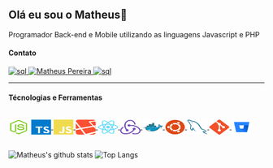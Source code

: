## Olá eu sou o Matheus👋


<!--
[![Site Badge](https://img.shields.io/badge/%20-site%20pessoal-blueviolet)](https://site/)
-->
Programador Back-end e Mobile utilizando as linguagens Javascript e PHP

#### Contato
<a href="https://www.linkedin.com/in/matheuspdias98/" target="_blank">
      <img alt="sql" src="https://img.shields.io/badge/linkedin-0A66C2.svg?style=for-the-badge&logo=linkedin&logoColor=white" />
</a>
<a href="mailto:matheus.tecinfor98@gmail.com" target="_blank">
      <img alt="Matheus Pereira" src="https://img.shields.io/badge/-Gmail-5659EB?style=for-the-badge&logo=Gmail&logoColor=white&link=mailto:matheus.tecinfor98@gmail.com" />
</a>
<a href="https://api.whatsapp.com/send?phone=5511976048255" target="_blank">
      <img alt="sql" src="https://img.shields.io/badge/whatsapp-00E676.svg?style=for-the-badge&logo=whatsapp&logoColor=white" />
</a>

---
#### Técnologias e Ferramentas
</div>
<div style="display: inline_block"><br>
<a href="https://nodejs.org/en/docs/guides/getting-started-guide/" target="_blank">
  <img align="center" alt="Matheus-Node" height="30" width="40" src="https://raw.githubusercontent.com/devicons/devicon/master/icons/nodejs/nodejs-plain.svg"><a/>
<a href="https://www.typescriptlang.org/" target="_blank">
  <img align="center" alt="Matheus-Ts" height="30" width="40" src="https://raw.githubusercontent.com/devicons/devicon/master/icons/typescript/typescript-plain.svg">
<a/>
<a href="https://developer.mozilla.org/pt-BR/docs/Web/JavaScript" target="_blank">
  <img align="center" alt="Matheus-Js" height="30" width="40" src="https://raw.githubusercontent.com/devicons/devicon/master/icons/javascript/javascript-plain.svg">
<a/>
<a href="https://laravel.com/" target="_blank">
  <img align="center" alt="Matheus-Laravel" height="30" width="40" src="https://raw.githubusercontent.com/devicons/devicon/master/icons/laravel/laravel-plain.svg">
<a/>
<a href="https://pt-br.reactjs.org/" target="_blank">
  <img align="center" alt="Matheus-React" height="30" width="40" src="https://raw.githubusercontent.com/devicons/devicon/master/icons/react/react-original.svg">
<a/>
<a href="https://redux.js.org/introduction/getting-started" target="_blank"> 
  <img align="center" alt="Matheus-Redux" height="30" width="40" src="https://raw.githubusercontent.com/devicons/devicon/master/icons/redux/redux-original.svg">
<a/>
<a href="https://www.docker.com/" target="_blank">
  <img align="center" alt="Matheus-Docker" height="30" width="40" src="https://raw.githubusercontent.com/devicons/devicon/master/icons/docker/docker-original.svg">
<a/>
<a href="https://ubuntu.com/" target="_blank">
  <img align="center" alt="Matheus-Ubuntu" height="30" width="40" src="https://raw.githubusercontent.com/devicons/devicon/master/icons/ubuntu/ubuntu-plain.svg">
<a/>
<a href="https://www.mysql.com/" target="_blank">
  <img align="center" alt="Matheus-Mysql" height="30" width="40" src="https://raw.githubusercontent.com/devicons/devicon/master/icons/mysql/mysql-plain.svg">
<a/>
<a href="https://git-scm.com/" target="_blank">
  <img align="center" alt="Matheus-Git" height="30" width="40" src="https://raw.githubusercontent.com/devicons/devicon/master/icons/git/git-plain.svg">
<a/>
<a href="https://bitbucket.org/product/" target="_blank">
  <img align="center" alt="Matheus-Bitbucket" height="30" width="40" src="https://raw.githubusercontent.com/devicons/devicon/master/icons/bitbucket/bitbucket-original.svg">
<a/>
      
</div>
<br/>

<div align="display: flex; align-items:center; justify-content: space-between;" >

![Matheus's github stats](https://github-readme-stats.vercel.app/api?username=matheuspdias&layout=compact&theme=radical&bg_color=30,0d0d0d,191919&title_color=fff&text_color=fff&icon_color=79ff97)
![Top Langs](https://github-readme-stats.vercel.app/api/top-langs/?username=matheuspdias&layout=compact&theme=radical&bg_color=30,0d0d0d,191919&title_color=fff&text_color=fff&icon_color=79ff97)

</div>

